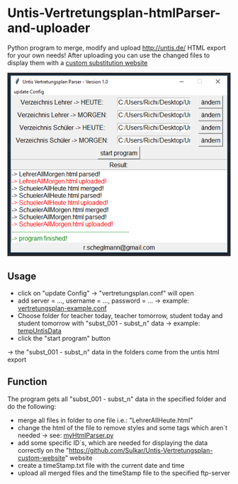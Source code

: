 # Untis-Vertretungsplan-htmlParser-and-uploader

Python program to merge, modify and upload http://untis.de/ HTML export for your own needs! After uploading you can use the changed files to display them with a [custom substitution website](https://github.com/Sulkar/Untis-Vertretungsplan-custom-website)

![Alt text](/untisparser.png?raw=true "Program Python")

## Usage

- click on "update Config" -> "vertretungsplan.conf" will open
- add server = ..., username = ..., password = ... -> example: [vertretungsplan-example.conf](/vertretungsplan-example.conf)
- Choose folder for teacher today, teacher tomorrow, student today and student tomorrow with "subst_001 - subst_n" data -> example: [tempUntisData](/tempUntisData/)
- click the "start program" button

-> the "subst_001 - subst_n" data in the folders come from the untis html export

## Function
The program gets all "subst_001 - subst_n" data in the specified folder and do the following:
- merge all files in folder to one file i.e.: "LehrerAllHeute.html"
- change the html of the file to remove styles and some tags which aren´t needed -> see: [myHtmlParser.py](/classes/myHtmlParser.py)
- add some specific ID´s, which are needed for displaying the data correctly on the "https://github.com/Sulkar/Untis-Vertretungsplan-custom-website" website
- create a timeStamp.txt file with the current date and time
- upload all merged files and the timeStamp file to the specified ftp-server
